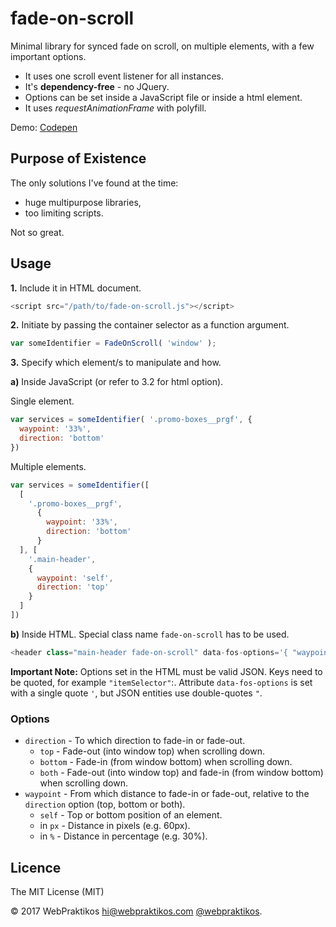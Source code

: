# fade-on-scroll

Minimal library for synced fade on scroll, on multiple elements, with a few important options.

- It uses one scroll event listener for all instances.
- It's **dependency-free** - no JQuery.
- Options can be set inside a JavaScript file or inside a html element.
- It uses *requestAnimationFrame* with polyfill.

Demo: [Codepen](http://codepen.io/webpraktikos/pen/ZWZJBm)

## Purpose of Existence

The only solutions I've found at the time:

- huge multipurpose libraries,
- too limiting scripts.

Not so great.

## Usage

**1.** Include it in HTML document.

```javascript
<script src="/path/to/fade-on-scroll.js"></script>
```

**2.** Initiate by passing the container selector as a function argument.

```javascript
var someIdentifier = FadeOnScroll( 'window' );
```

**3.** Specify which element/s to manipulate and how.

  **a)** Inside JavaScript (or refer to 3.2 for html option).

  Single element.

```javascript
var services = someIdentifier( '.promo-boxes__prgf', {
  waypoint: '33%',
  direction: 'bottom'
})
```

  Multiple elements.

```javascript
var services = someIdentifier([
  [
    '.promo-boxes__prgf',
      {
        waypoint: '33%',
        direction: 'bottom'
      }
  ], [
    '.main-header',
    {
      waypoint: 'self',
      direction: 'top'
    }
  ]
])
```

  **b)** Inside HTML. Special class name `fade-on-scroll` has to be used.

```javascript
<header class="main-header fade-on-scroll" data-fos-options='{ "waypoint": "self", "direction": "top" }'>
```

**Important Note:** Options set in the HTML must be valid JSON. Keys need to be quoted, for example `"itemSelector"`:. Attribute `data-fos-options` is set with a single quote `'`, but JSON entities use double-quotes `"`.

### Options

- `direction` - To which direction to fade-in or fade-out.
  + `top` - Fade-out (into window top) when scrolling down.
  + `bottom` - Fade-in (from window bottom) when scrolling down.
  + `both` - Fade-out (into window top) and fade-in (from window bottom) when scrolling down.
- `waypoint` - From which distance to fade-in or fade-out, relative to the `direction` option (top, bottom or both).
  + `self` - Top or bottom position of an element.
  + in `px` - Distance in pixels (e.g. 60px).
  + in `%` - Distance in percentage (e.g. 30%).

## Licence

The MIT License (MIT)

©&nbsp;2017 WebPraktikos <hi@webpraktikos.com> [@webpraktikos](https://twitter.com/webpraktikos).
